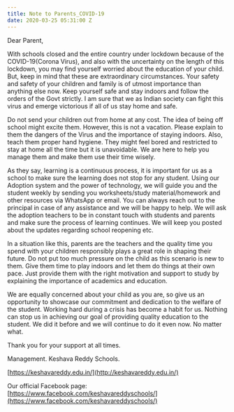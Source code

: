 ```yaml
---
title: Note to Parents_COVID-19
date: 2020-03-25 05:31:00 Z
---
```


Dear Parent, 

With schools closed and the entire country under lockdown because of the COVID-19(Corona Virus), and also with the uncertainty on the length of this lockdown, you may find yourself worried about the education of your child. But, keep in mind that these are extraordinary circumstances.  Your safety and safety of your children and family is of utmost importance than anything else now. Keep yourself safe and stay indoors and follow the orders of the Govt strictly. I am sure that we as Indian society can fight this virus and emerge victorious if all of us stay home and safe. 

Do not send your children out from home at any cost. The idea of being off school might excite them. However, this is not a vacation. Please explain to them the dangers of the Virus and the importance of staying indoors. Also, teach them proper hand hygiene. They might feel bored and restricted to stay at home all the time but it is unavoidable. We are here to help you manage them and make them use their time wisely. 

As they say, learning is a continuous process, it is important for us as a school to make sure the learning does not stop for any student. Using our Adoption system and the power of technology, we will guide you and the student weekly by sending you worksheets/study material/homework and other resources via WhatsApp or email. You can always reach out to the principal in case of any assistance and we will be happy to help. We will ask the adoption teachers to be in constant touch with students and parents and make sure the process of learning continues. We will keep you posted about the updates regarding school reopening etc. 

In a situation like this, parents are the teachers and the quality time you spend with your children responsibly plays a great role in shaping their future. Do not put too much pressure on the child as this scenario is new to them. Give them time to play indoors and let them do things at their own pace. Just provide them with the right motivation and support to study by explaining the importance of academics and education. 

We are equally concerned about your child as you are, so give us an opportunity to showcase our commitment and dedication to the welfare of the student. Working hard during a crisis has become a habit for us. Nothing can stop us in achieving our goal of providing quality education to the student. We did it before and we will continue to do it even now. No matter what. 

Thank you for your support at all times. 

Management. 
Keshava Reddy Schools. 

[https://keshavareddy.edu.in/](http://keshavareddy.edu.in/)

Our official Facebook page:
[https://www.facebook.com/keshavareddyschools/](https://www.facebook.com/keshavareddyschools/)

